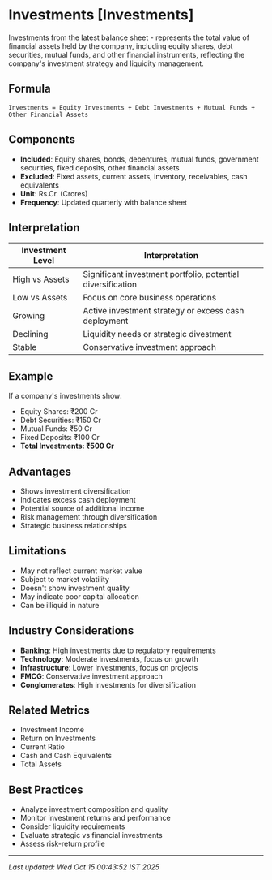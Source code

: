 # Investments [Investments]

Investments from the latest balance sheet - represents the total value of financial assets held by the company, including equity shares, debt securities, mutual funds, and other financial instruments, reflecting the company's investment strategy and liquidity management.

## Formula
```text
Investments = Equity Investments + Debt Investments + Mutual Funds + Other Financial Assets
```

## Components
- **Included**: Equity shares, bonds, debentures, mutual funds, government securities, fixed deposits, other financial assets
- **Excluded**: Fixed assets, current assets, inventory, receivables, cash equivalents
- **Unit**: Rs.Cr. (Crores)
- **Frequency**: Updated quarterly with balance sheet

## Interpretation
| Investment Level | Interpretation |
|------------------|----------------|
| High vs Assets | Significant investment portfolio, potential diversification |
| Low vs Assets | Focus on core business operations |
| Growing | Active investment strategy or excess cash deployment |
| Declining | Liquidity needs or strategic divestment |
| Stable | Conservative investment approach |

## Example
If a company's investments show:
- Equity Shares: ₹200 Cr
- Debt Securities: ₹150 Cr
- Mutual Funds: ₹50 Cr
- Fixed Deposits: ₹100 Cr
- **Total Investments: ₹500 Cr**

## Advantages
- Shows investment diversification
- Indicates excess cash deployment
- Potential source of additional income
- Risk management through diversification
- Strategic business relationships

## Limitations
- May not reflect current market value
- Subject to market volatility
- Doesn't show investment quality
- May indicate poor capital allocation
- Can be illiquid in nature

## Industry Considerations
- **Banking**: High investments due to regulatory requirements
- **Technology**: Moderate investments, focus on growth
- **Infrastructure**: Lower investments, focus on projects
- **FMCG**: Conservative investment approach
- **Conglomerates**: High investments for diversification

## Related Metrics
- Investment Income
- Return on Investments
- Current Ratio
- Cash and Cash Equivalents
- Total Assets

## Best Practices
- Analyze investment composition and quality
- Monitor investment returns and performance
- Consider liquidity requirements
- Evaluate strategic vs financial investments
- Assess risk-return profile

---
*Last updated: Wed Oct 15 00:43:52 IST 2025*
